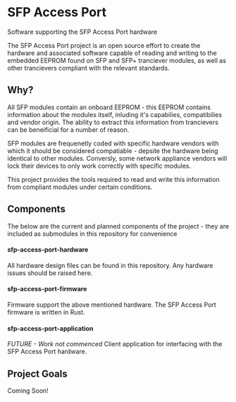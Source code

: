 # SFP Access Port
Software supporting the SFP Access Port hardware

The SFP Access Port project is an open source effort to create the hardware and associated software capable of reading and writing to the embedded EEPROM found on SFP and SFP+ tranciever modules, as well as other trancievers compliant with the relevant standards.

## Why?
All SFP modules contain an onboard EEPROM - this EEPROM contains information about the modules itself, inluding it's capabilies, compatibilies and vendor origin. The ability to extract this information from trancievers can be beneificial for a number of reason.

SFP modules are frequenetly coded with specific hardware vendors with which it should be considered compatiable - depsite the hardware being identical to other modules. Conversly, some network appliance vendors will lock their devices to only work correctly with specific modules.

This project provides the tools required to read and write this information from compliant modules under certain conditions.

## Components
The below are the current and planned components of the project - they are included as submodules in this repository for convenience
#### sfp-access-port-hardware
All hardware design files can be found in this repository. Any hardware issues should be raised here.

#### sfp-access-port-firmware
Firmware support the above mentioned hardware. The SFP Access Port firmware is written in Rust.

#### sfp-access-port-application
*FUTURE - Work not commenced*
Client application for interfacing with the SFP Access Port hardware.

## Project Goals

Coming Soon!

